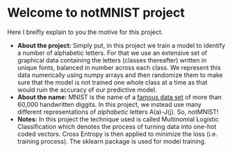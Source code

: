 # Welcome to notMNIST project

Here I breifly explain to you the motive for this project.
* **About the project:** Simply put, in this project we train a model to identify a number of alphabetic letters. For that we use an extensive set of graphical data containing the letters (classes thereafter) written in unique fonts, balanced in number across each class. We represent this data numerically using numpy arrays and then randomize them to make sure that the model is not trained one whole class at a time as that would ruin the accuracy of our predictive model.  
* **About the name:** MNIST is the name of a [famous data set](http://yann.lecun.com/exdb/mnist/) of more than 60,000 handwritten diggits. In this project, we instead use many different representations of *alphabetic* letters A(a)-J(j). So, notMNIST!
* **Notes:** In this project the technique used is called Multinomial Logistic Classification which denotes the process of turning data into one-hot coded vectors. Cross Entropy is then applied to minimize the loss (i.e. training process). The sklearn package is used for model training. 
